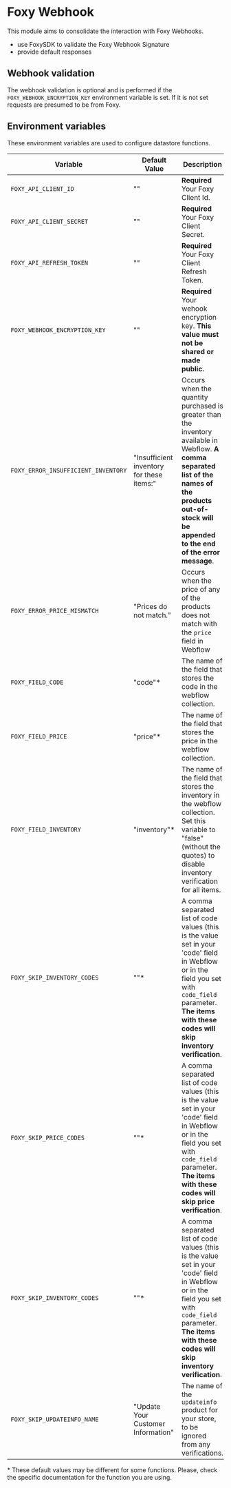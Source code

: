 # Foxy Webhook

This module aims to consolidate the interaction with Foxy Webhooks.

- use FoxySDK to validate the Foxy Webhook Signature
- provide default responses

## Webhook validation

The webhook validation is optional and is performed if the
`FOXY_WEBHOOK_ENCRYPTION_KEY` environment variable is set. If it is not set
requests are presumed to be from Foxy.

## Environment variables

These environment variables are used to configure datastore functions.

| Variable                   | Default Value   | Description|
| -------------------------- | --------------- | ------------------- |
| `FOXY_API_CLIENT_ID`         | ""      | **Required** Your Foxy Client Id. |
| `FOXY_API_CLIENT_SECRET`     | ""      | **Required** Your Foxy Client Secret.|
| `FOXY_API_REFRESH_TOKEN `    | ""      | **Required** Your Foxy Client Refresh Token.|
| `FOXY_WEBHOOK_ENCRYPTION_KEY`     | "" | **Required** Your wehook encryption key. **This value must not be shared or made public.** |
| `FOXY_ERROR_INSUFFICIENT_INVENTORY` | "Insufficient inventory for these items:" | Occurs when the quantity purchased is greater than the inventory available in Webflow. **A comma separated list of the names of the products out-of-stock will be appended to the end of the error message**. |
| `FOXY_ERROR_PRICE_MISMATCH`         | "Prices do not match."                    | Occurs when the price of any of the products does not match with the `price` field in Webflow |
| `FOXY_FIELD_CODE`                   | "code"\* | The name of the field that stores the code in the webflow collection.                                                                                                                                              |
| `FOXY_FIELD_PRICE`                  | "price"\* | The name of the field that stores the price in the webflow collection.                                                                                                                                             |
| `FOXY_FIELD_INVENTORY`              | "inventory"\* | The name of the field that stores the inventory in the webflow collection. Set this variable to "false" (without the quotes) to disable inventory verification for all items.                                      |
| `FOXY_SKIP_INVENTORY_CODES`         | ""\* | A comma separated list of code values (this is the value set in your 'code' field in Webflow or in the field you set with `code_field` parameter. **The items with these codes will skip inventory verification**. |
| `FOXY_SKIP_PRICE_CODES`             | ""\* | A comma separated list of code values (this is the value set in your 'code' field in Webflow or in the field you set with `code_field` parameter. **The items with these codes will skip price verification**.     |
| `FOXY_SKIP_INVENTORY_CODES`         | ""\* | A comma separated list of code values (this is the value set in your 'code' field in Webflow or in the field you set with `code_field` parameter. **The items with these codes will skip inventory verification**. |
| `FOXY_SKIP_UPDATEINFO_NAME`         | "Update Your Customer Information" | The name of the `updateinfo` product for your store, to be ignored from any verifications. |

\* These default values may be different for some functions.
Please, check the specific documentation for the function you are using.

